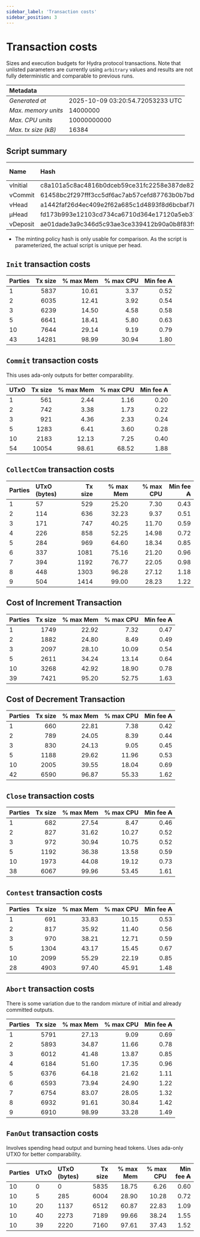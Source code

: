```yaml
--- 
sidebar_label: 'Transaction costs' 
sidebar_position: 3 
--- 
```


# Transaction costs 

Sizes and execution budgets for Hydra protocol transactions. Note that unlisted parameters are currently using `arbitrary` values and results are not fully deterministic and comparable to previous runs.

| Metadata | |
| :--- | :--- |
| _Generated at_ | 2025-10-09 03:20:54.72053233 UTC |
| _Max. memory units_ | 14000000 |
| _Max. CPU units_ | 10000000000 |
| _Max. tx size (kB)_ | 16384 |

## Script summary

| Name   | Hash | Size (Bytes) 
| :----- | :--- | -----------: 
| νInitial | c8a101a5c8ac4816b0dceb59ce31fc2258e387de828f02961d2f2045 | 2652 | 
| νCommit | 61458bc2f297fff3cc5df6ac7ab57cefd87763b0b7bd722146a1035c | 685 | 
| νHead | a1442faf26d4ec409e2f62a685c1d4893f8d6bcbaf7bcb59d6fa1340 | 14599 | 
| μHead | fd173b993e12103cd734ca6710d364e17120a5eb37a224c64ab2b188* | 5284 | 
| νDeposit | ae01dade3a9c346d5c93ae3ce339412b90a0b8f83f94ec6baa24e30c | 1102 | 

* The minting policy hash is only usable for comparison. As the script is parameterized, the actual script is unique per head.

## `Init` transaction costs

| Parties | Tx size | % max Mem | % max CPU | Min fee ₳ |
| :------ | ------: | --------: | --------: | --------: |
| 1| 5837 | 10.61 | 3.37 | 0.52 |
| 2| 6035 | 12.41 | 3.92 | 0.54 |
| 3| 6239 | 14.50 | 4.58 | 0.58 |
| 5| 6641 | 18.41 | 5.80 | 0.63 |
| 10| 7644 | 29.14 | 9.19 | 0.79 |
| 43| 14281 | 98.99 | 30.94 | 1.80 |


## `Commit` transaction costs
 This uses ada-only outputs for better comparability.

| UTxO | Tx size | % max Mem | % max CPU | Min fee ₳ |
| :--- | ------: | --------: | --------: | --------: |
| 1| 561 | 2.44 | 1.16 | 0.20 |
| 2| 742 | 3.38 | 1.73 | 0.22 |
| 3| 921 | 4.36 | 2.33 | 0.24 |
| 5| 1283 | 6.41 | 3.60 | 0.28 |
| 10| 2183 | 12.13 | 7.25 | 0.40 |
| 54| 10054 | 98.61 | 68.52 | 1.88 |


## `CollectCom` transaction costs

| Parties | UTxO (bytes) |Tx size | % max Mem | % max CPU | Min fee ₳ |
| :------ | :----------- |------: | --------: | --------: | --------: |
| 1 | 57 | 529 | 25.20 | 7.30 | 0.43 |
| 2 | 114 | 636 | 32.23 | 9.37 | 0.51 |
| 3 | 171 | 747 | 40.25 | 11.70 | 0.59 |
| 4 | 226 | 858 | 52.25 | 14.98 | 0.72 |
| 5 | 284 | 969 | 64.60 | 18.34 | 0.85 |
| 6 | 337 | 1081 | 75.16 | 21.20 | 0.96 |
| 7 | 394 | 1192 | 76.77 | 22.05 | 0.98 |
| 8 | 448 | 1303 | 96.28 | 27.12 | 1.18 |
| 9 | 504 | 1414 | 99.00 | 28.23 | 1.22 |


## Cost of Increment Transaction

| Parties | Tx size | % max Mem | % max CPU | Min fee ₳ |
| :------ | ------: | --------: | --------: | --------: |
| 1| 1749 | 22.92 | 7.32 | 0.47 |
| 2| 1882 | 24.80 | 8.49 | 0.49 |
| 3| 2097 | 28.10 | 10.09 | 0.54 |
| 5| 2611 | 34.24 | 13.14 | 0.64 |
| 10| 3268 | 42.92 | 18.90 | 0.78 |
| 39| 7421 | 95.20 | 52.75 | 1.63 |


## Cost of Decrement Transaction

| Parties | Tx size | % max Mem | % max CPU | Min fee ₳ |
| :------ | ------: | --------: | --------: | --------: |
| 1| 660 | 22.81 | 7.38 | 0.42 |
| 2| 789 | 24.05 | 8.39 | 0.44 |
| 3| 830 | 24.13 | 9.05 | 0.45 |
| 5| 1188 | 29.62 | 11.96 | 0.53 |
| 10| 2005 | 39.55 | 18.04 | 0.69 |
| 42| 6590 | 96.87 | 55.33 | 1.62 |


## `Close` transaction costs

| Parties | Tx size | % max Mem | % max CPU | Min fee ₳ |
| :------ | ------: | --------: | --------: | --------: |
| 1| 682 | 27.54 | 8.47 | 0.46 |
| 2| 827 | 31.62 | 10.27 | 0.52 |
| 3| 972 | 30.94 | 10.75 | 0.52 |
| 5| 1192 | 36.38 | 13.58 | 0.59 |
| 10| 1973 | 44.08 | 19.12 | 0.73 |
| 38| 6067 | 99.96 | 53.45 | 1.61 |


## `Contest` transaction costs

| Parties | Tx size | % max Mem | % max CPU | Min fee ₳ |
| :------ | ------: | --------: | --------: | --------: |
| 1| 691 | 33.83 | 10.15 | 0.53 |
| 2| 817 | 35.92 | 11.40 | 0.56 |
| 3| 970 | 38.21 | 12.71 | 0.59 |
| 5| 1304 | 43.17 | 15.45 | 0.67 |
| 10| 2099 | 55.29 | 22.19 | 0.85 |
| 28| 4903 | 97.40 | 45.91 | 1.48 |


## `Abort` transaction costs
There is some variation due to the random mixture of initial and already committed outputs.

| Parties | Tx size | % max Mem | % max CPU | Min fee ₳ |
| :------ | ------: | --------: | --------: | --------: |
| 1| 5791 | 27.13 | 9.09 | 0.69 |
| 2| 5893 | 34.87 | 11.66 | 0.78 |
| 3| 6012 | 41.48 | 13.87 | 0.85 |
| 4| 6184 | 51.60 | 17.35 | 0.96 |
| 5| 6376 | 64.18 | 21.62 | 1.11 |
| 6| 6593 | 73.94 | 24.90 | 1.22 |
| 7| 6754 | 83.07 | 28.05 | 1.32 |
| 8| 6932 | 91.61 | 30.84 | 1.42 |
| 9| 6910 | 98.99 | 33.28 | 1.49 |


## `FanOut` transaction costs
Involves spending head output and burning head tokens. Uses ada-only UTXO for better comparability.

| Parties | UTxO  | UTxO (bytes) | Tx size | % max Mem | % max CPU | Min fee ₳ |
| :------ | :---- | :----------- | ------: | --------: | --------: | --------: |
| 10 | 0 | 0 | 5835 | 18.75 | 6.26 | 0.60 |
| 10 | 5 | 285 | 6004 | 28.90 | 10.28 | 0.72 |
| 10 | 20 | 1137 | 6512 | 60.87 | 22.83 | 1.09 |
| 10 | 40 | 2273 | 7189 | 99.66 | 38.24 | 1.55 |
| 10 | 39 | 2220 | 7160 | 97.61 | 37.43 | 1.52 |

